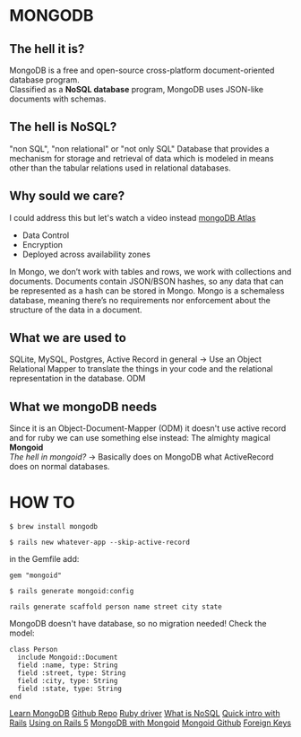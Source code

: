 # MONGODB  

## The hell it is?
MongoDB is a free and open-source cross-platform document-oriented database program.  
Classified as a **NoSQL database** program, MongoDB uses JSON-like documents with schemas.
  
  
## The hell is NoSQL?
"non SQL", "non relational" or "not only SQL"
Database that provides a mechanism for storage and retrieval of data which is modeled in means other than the tabular relations used in relational databases.

## Why sould we care?
I could address this but let's watch a video instead
[mongoDB Atlas](https://www.youtube.com/watch?v=H3P0lW94L2Q)
- Data Control
- Encryption
- Deployed across availability zones

In Mongo, we don’t work with tables and rows, we work with collections and documents. Documents contain JSON/BSON hashes, so any data that can be represented as a hash can be stored in Mongo. Mongo is a schemaless database, meaning there’s no requirements nor enforcement about the structure of the data in a document.  
  
  
## What we are used to
SQLite, MySQL, Postgres, Active Record in general -> Use an Object Relational Mapper to translate the things in your code and the relational representation in the database.
ODM 
  
  
## What we mongoDB needs
Since it is an Object-Document-Mapper (ODM) it doesn't use active record and for ruby we can use something else instead: The almighty magical **Mongoid**  
*The hell in mongoid?* -> Basically does on MongoDB what ActiveRecord does on normal databases.  
      
# HOW TO
```
$ brew install mongodb
```
```
$ rails new whatever-app --skip-active-record
```
in the Gemfile add:
```
gem "mongoid"
```

```
$ rails generate mongoid:config
```
```
rails generate scaffold person name street city state
```
MongoDB doesn't have database, so no migration needed!
Check the model:
```
class Person
  include Mongoid::Document
  field :name, type: String
  field :street, type: String
  field :city, type: String
  field :state, type: String
end
```

[Learn MongoDB](https://university.mongodb.com/)
[Github Repo](https://github.com/mongodb)
[Ruby driver](https://github.com/mongodb/mongo-ruby-driver)
[What is NoSQL](https://www.mongodb.com/nosql-explained)
[Quick intro with Rails](http://kerrizor.com/blog/2014/04/02/quick-intro-to-mongodb-in-rails)
[Using on Rails 5](http://www.traversymedia.com/using-mongodb-ruby-rails-5/)
[MongoDB with Mongoid](http://ianthro.com/using-mongodb-with-rails)
[Mongoid Github](https://github.com/mongodb/mongoid)
[Foreign Keys](https://stackoverflow.com/questions/17475913/foreign-keys-and-mongoid)

